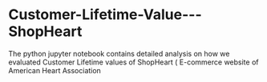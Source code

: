 # Customer-Lifetime-Value---ShopHeart
The python jupyter notebook contains detailed analysis on how we evaluated Customer Lifetime values of ShopHeart ( E-commerce website of American Heart Association 
